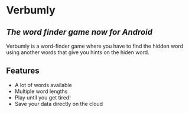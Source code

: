 # Verbumly
## _The word finder game now for Android_

Verbumly is a word-finder game where you have to find the hidden word using another words that give you hints on the hiden word. 

## Features

- A lot of words available
- Multiple word lengths
- Play until you get tired!
- Save your data directly on the cloud
